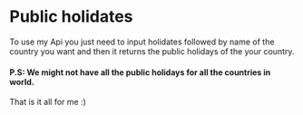 # Public holidates 

To use my Api you just need to input holidates followed by name of the country you want and then it returns the public holidays of the your country.

#### P.S: We might not have all the public holidays for all the countries in world.

That is it all for me :)
